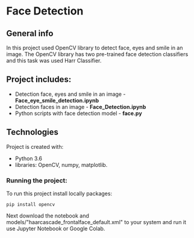 # Face Detection 

## General info
In this project used OpenCV library to detect face, eyes and smile in an image.
The OpenCV library has two pre-trained face detection classifiers and this task was used Harr Classifier.

## Project includes:
* Detection face, eyes and smile in an image - **Face_eye_smile_detection.ipynb**
* Detection faces in an image - **Face_Detection.ipynb**
* Python scripts with face detection model - **face.py**

## Technologies
Project is created with:

* Python 3.6
* libraries: OpenCV, numpy, matplotlib.

### Running the project:
To run this project install locally packages:
```
pip install opencv
```

Next download the notebook and models/"haarcascade_frontalface_default.xml" to your system and run it use Jupyter Notebook or Google Colab.
